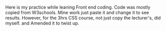 Here is my practice while leaning Front end coding. Code was mostly copied from W3schools. Mine work just paste it and change it to see results. However, for the 3hrs CSS course, not  just copy the lecturer's, did myself. and Amended it to twist up.

